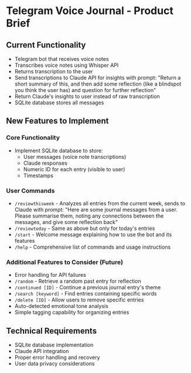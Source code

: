 # Telegram Voice Journal - Product Brief

## Current Functionality
- Telegram bot that receives voice notes
- Transcribes voice notes using Whisper API
- Returns transcription to the user
- Send transcriptions to Claude API for insights with prompt: "Return a short summary of this, and then add some reflection (like a blindspot you think the user has) and question for further reflection"
- Return Claude's insights to user instead of raw transcription
- SQLite database stores all messages

## New Features to Implement

### Core Functionality
- Implement SQLite database to store:
  - User messages (voice note transcriptions)
  - Claude responses
  - Numeric ID for each entry (visible to user)
  - Timestamps

### User Commands
- `/reviewthisweek` - Analyzes all entries from the current week, sends to Claude with prompt: "Here are some journal messages from a user. Please summarise them, noting any connections between the messages, and give some reflection back"
- `/reviewtoday` - Same as above but only for today's entries
- `/start` - Welcome message explaining how to use the bot and its features
- `/help` - Comprehensive list of commands and usage instructions

### Additional Features to Consider (Future)
- Error handling for API failures
- `/random` - Retrieve a random past entry for reflection
- `/continued [ID]` - Continue a previous journal entry's theme
- `/search [keyword]` - Find entries containing specific words
- `/delete [ID]` - Allow users to remove specific entries
- Auto-detected emotional tone analysis
- Simple tagging capability for organizing entries

## Technical Requirements
- SQLite database implementation
- Claude API integration
- Proper error handling and recovery
- User data privacy considerations